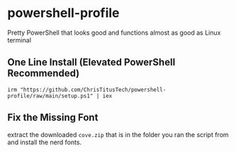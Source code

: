 # powershell-profile
Pretty PowerShell that looks good and functions almost as good as Linux terminal 

## One Line Install (Elevated PowerShell Recommended)

```
irm "https://github.com/ChrisTitusTech/powershell-profile/raw/main/setup.ps1" | iex
```

## Fix the Missing Font

extract the downloaded `cove.zip` that is in the folder you ran the script from and install the nerd fonts. 
